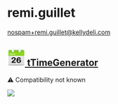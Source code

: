 # remi.guillet
  <nospam+remi.guillet@kellydeli.com>

## <a href='./components/tTimeGenerator/readme.md'><img src='./components/tTimeGenerator/logo.jpg' width='40' height='40'> tTimeGenerator</a>
 :warning: Compatibility not known

<img src='./components/tTimeGenerator/sample.jpg'>

